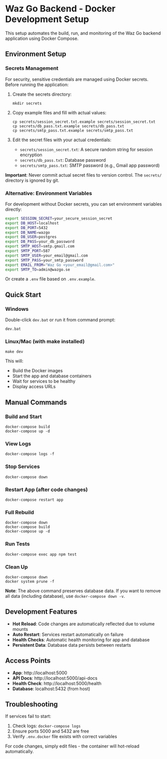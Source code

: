 # Waz Go Backend - Docker Development Setup

This setup automates the build, run, and monitoring of the Waz Go backend application using Docker Compose.

## Environment Setup

### Secrets Management

For security, sensitive credentials are managed using Docker secrets. Before running the application:

1. Create the secrets directory:
   ```
   mkdir secrets
   ```

2. Copy example files and fill with actual values:
   ```
   cp secrets/session_secret.txt.example secrets/session_secret.txt
   cp secrets/db_pass.txt.example secrets/db_pass.txt
   cp secrets/smtp_pass.txt.example secrets/smtp_pass.txt
   ```

3. Edit the secret files with your actual credentials:
   - `secrets/session_secret.txt`: A secure random string for session encryption
   - `secrets/db_pass.txt`: Database password
   - `secrets/smtp_pass.txt`: SMTP password (e.g., Gmail app password)

**Important**: Never commit actual secret files to version control. The `secrets/` directory is ignored by git.

### Alternative: Environment Variables

For development without Docker secrets, you can set environment variables directly:

```bash
export SESSION_SECRET=your_secure_session_secret
export DB_HOST=localhost
export DB_PORT=5432
export DB_NAME=wazgo
export DB_USER=postgres
export DB_PASS=your_db_password
export SMTP_HOST=smtp.gmail.com
export SMTP_PORT=587
export SMTP_USER=your_email@gmail.com
export SMTP_PASS=your_smtp_password
export EMAIL_FROM="Waz Go <your_email@gmail.com>"
export SMTP_TO=admin@wazgo.se
```

Or create a `.env` file based on `.env.example`.

## Quick Start

### Windows
Double-click `dev.bat` or run it from command prompt:
```
dev.bat
```

### Linux/Mac (with make installed)
```
make dev
```

This will:
- Build the Docker images
- Start the app and database containers
- Wait for services to be healthy
- Display access URLs

## Manual Commands

### Build and Start
```
docker-compose build
docker-compose up -d
```

### View Logs
```
docker-compose logs -f
```

### Stop Services
```
docker-compose down
```

### Restart App (after code changes)
```
docker-compose restart app
```

### Full Rebuild
```
docker-compose down
docker-compose build
docker-compose up -d
```

### Run Tests
```
docker-compose exec app npm test
```

### Clean Up
```
docker-compose down
docker system prune -f
```

**Note**: The above command preserves database data. If you want to remove all data (including database), use `docker-compose down -v`.

## Development Features

- **Hot Reload**: Code changes are automatically reflected due to volume mounts
- **Auto Restart**: Services restart automatically on failure
- **Health Checks**: Automatic health monitoring for app and database
- **Persistent Data**: Database data persists between restarts

## Access Points

- **App**: http://localhost:5000
- **API Docs**: http://localhost:5000/api-docs
- **Health Check**: http://localhost:5000/health
- **Database**: localhost:5432 (from host)

## Troubleshooting

If services fail to start:
1. Check logs: `docker-compose logs`
2. Ensure ports 5000 and 5432 are free
3. Verify `.env.docker` file exists with correct variables

For code changes, simply edit files - the container will hot-reload automatically.

